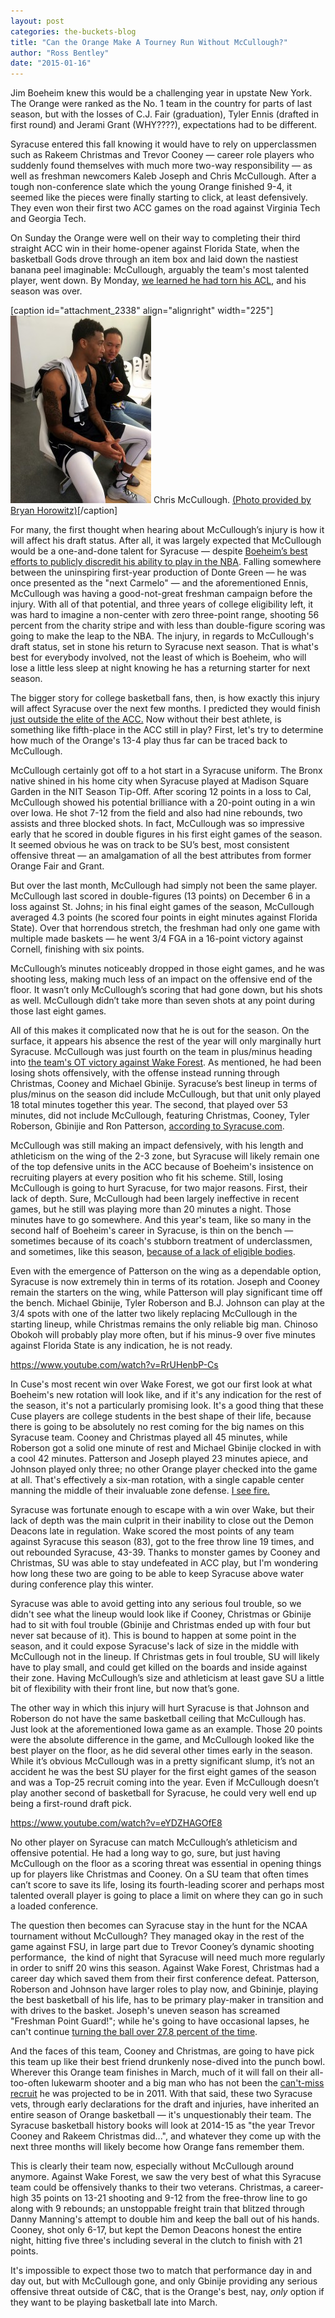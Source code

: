 ```yaml
---
layout: post
categories: the-buckets-blog
title: "Can the Orange Make A Tourney Run Without McCullough?"
author: "Ross Bentley"
date: "2015-01-16"
---
```


Jim Boeheim knew this would be a challenging year in upstate New York. The Orange were ranked as the No. 1 team in the country for parts of last season, but with the losses of C.J. Fair (graduation), Tyler Ennis (drafted in first round) and Jerami Grant (WHY????), expectations had to be different.

Syracuse entered this fall knowing it would have to rely on upperclassmen such as Rakeem Christmas and Trevor Cooney — career role players who suddenly found themselves with much more two-way responsibility — as well as freshman newcomers Kaleb Joseph and Chris McCullough. After a tough non-conference slate which the young Orange finished 9-4, it seemed like the pieces were finally starting to click, at least defensively. They even won their first two ACC games on the road against Virginia Tech and Georgia Tech.

On Sunday the Orange were well on their way to completing their third straight ACC win in their home-opener against Florida State, when the basketball Gods drove through an item box and laid down the nastiest banana peel imaginable: McCullough, arguably the team's most talented player, went down. By Monday, [we learned he had torn his ACL](http://www.cbssports.com/collegebasketball/eye-on-college-basketball/24955616/syracuse-frosh-chris-mccullough-suffers-knee-injury-status-uncertain), and his season was over.

\[caption id="attachment\_2338" align="alignright" width="225"\][![Chris McCullough. (Photo provided by  Bryan Horowitz)](images/13939833362_99cd0e7750_z-225x300.jpg)](http://www.thehighscreen.com/wp-content/uploads/2015/01/13939833362_99cd0e7750_z.jpg) Chris McCullough. [(Photo provided by Bryan Horowitz)](https://www.flickr.com/photos/chamberoffear/13939833362/in/photolist-7Hkggg-qannsh-9uN39B-9uNE3t-e5X4nz-ngSz76-nePhNw-nCanuL-buusyZ-9uNpyB)\[/caption\]

For many, the first thought when hearing about McCullough’s injury is how it will affect his draft status. After all, it was largely expected that McCullough would be a one-and-done talent for Syracuse — despite [Boeheim’s best efforts to publicly discredit his ability to play in the NBA](http://collegebasketballtalk.nbcsports.com/2014/11/29/jim-boeheims-latest-attempt-to-downplay-a-syracuse-players-nba-draft-stock-is-selfish-chris-mccullough-chad-ford/). Falling somewhere between the uninspiring first-year production of Donte Green — he was once presented as the "next Carmelo" — and the aforementioned Ennis, McCullough was having a good-not-great freshman campaign before the injury. With all of that potential, and three years of college eligibility left, it was hard to imagine a non-center with zero three-point range, shooting 56 percent from the charity stripe and with less than double-figure scoring was going to make the leap to the NBA. The injury, in regards to McCullough's draft status, set in stone his return to Syracuse next season. That is what's best for everybody involved, not the least of which is Boeheim, who will lose a little less sleep at night knowing he has a returning starter for next season.

The bigger story for college basketball fans, then, is how exactly this injury will affect Syracuse over the next few months. I predicted they would finish [just outside the elite of the ACC.](http://www.thehighscreen.com/2014/10/2014-15-college-basketball-acc/) Now without their best athlete, is something like fifth-place in the ACC still in play? First, let's try to determine how much of the Orange's 13-4 play thus far can be traced back to McCullough.

McCullough certainly got off to a hot start in a Syracuse uniform. The Bronx native shined in his home city when Syracuse played at Madison Square Garden in the NIT Season Tip-Off. After scoring 12 points in a loss to Cal, McCullough showed his potential brilliance with a 20-point outing in a win over Iowa. He shot 7-12 from the field and also had nine rebounds, two assists and three blocked shots. In fact, McCullough was so impressive early that he scored in double figures in his first eight games of the season. It seemed obvious he was on track to be SU’s best, most consistent offensive threat — an amalgamation of all the best attributes from former Orange Fair and Grant.

But over the last month, McCullough had simply not been the same player. McCullough last scored in double-figures (13 points) on December 6 in a loss against St. Johns; in his final eight games of the season, McCullough averaged 4.3 points (he scored four points in eight minutes against Florida State). Over that horrendous stretch, the freshman had only one game with multiple made baskets — he went 3/4 FGA in a 16-point victory against Cornell, finishing with six points.

McCullough’s minutes noticeably dropped in those eight games, and he was shooting less, making much less of an impact on the offensive end of the floor. It wasn’t only McCullough’s scoring that had gone down, but his shots as well. McCullough didn’t take more than seven shots at any point during those last eight games.

All of this makes it complicated now that he is out for the season. On the surface, it appears his absence the rest of the year will only marginally hurt Syracuse. McCullough was just fourth on the team in plus/minus heading into [the team's OT victory against Wake Forest](http://www.syracuse.com/orangebasketball/index.ssf/2015/01/syracuses_crazy_overtime_win_over_wake_forest_was_a_game_the_orange_truly_needed.html). As mentioned, he had been losing shots offensively, with the offense instead running through Christmas, Cooney and Michael Gbinije. Syracuse’s best lineup in terms of plus/minus on the season did include McCullough, but that unit only played 18 total minutes together this year. The second, that played over 53 minutes, did not include McCullough, featuring Christmas, Cooney, Tyler Roberson, Gbinijie and Ron Patterson, [according to Syracuse.com](http://www.syracuse.com/orangebasketball/index.ssf/2015/01/what_will_syracuse_basketballs_lineups_look_like_without_chris_mccullough.html).

McCullough was still making an impact defensively, with his length and athleticism on the wing of the 2-3 zone, but Syracuse will likely remain one of the top defensive units in the ACC because of Boeheim's insistence on recruiting players at every position who fit his scheme. Still, losing McCullough is going to hurt Syracuse, for two major reasons. First, their lack of depth. Sure, McCullough had been largely ineffective in recent games, but he still was playing more than 20 minutes a night. Those minutes have to go somewhere. And this year's team, like so many in the second half of Boeheim's career in Syracuse, is thin on the bench — sometimes because of its coach's stubborn treatment of underclassmen, and sometimes, like this season, [because of a lack of eligible bodies](http://www.syracuse.com/orangebasketball/index.ssf/2015/01/dajuan_coleman_on_syracuse_basketball_return_i_dont_want_to_be_out_there_just_to.html).

Even with the emergence of Patterson on the wing as a dependable option, Syracuse is now extremely thin in terms of its rotation. Joseph and Cooney remain the starters on the wing, while Patterson will play significant time off the bench. Michael Gbinije, Tyler Roberson and B.J. Johnson can play at the 3/4 spots with one of the latter two likely replacing McCullough in the starting lineup, while Christmas remains the only reliable big man. Chinoso Obokoh will probably play more often, but if his minus-9 over five minutes against Florida State is any indication, he is not ready.

https://www.youtube.com/watch?v=RrUHenbP-Cs

In Cuse's most recent win over Wake Forest, we got our first look at what Boeheim's new rotation will look like, and if it's any indication for the rest of the season, it's not a particularly promising look. It's a good thing that these Cuse players are college students in the best shape of their life, because there is going to be absolutely no rest coming for the big names on this Syracuse team. Cooney and Christmas played all 45 minutes, while Roberson got a solid one minute of rest and Michael Gbinije clocked in with a cool 42 minutes. Patterson and Joseph played 23 minutes apiece, and Johnson played only three; no other Orange player checked into the game at all. That's effectively a six-man rotation, with a single capable center manning the middle of their invaluable zone defense. [I see fire.](https://www.youtube.com/watch?v=mllXxyHTzfg)

Syracuse was fortunate enough to escape with a win over Wake, but their lack of depth was the main culprit in their inability to close out the Demon Deacons late in regulation. Wake scored the most points of any team against Syracuse this season (83), got to the free throw line 19 times, and out rebounded Syracuse, 43-39. Thanks to monster games by Cooney and Christmas, SU was able to stay undefeated in ACC play, but I'm wondering how long these two are going to be able to keep Syracuse above water during conference play this winter.

Syracuse was able to avoid getting into any serious foul trouble, so we didn't see what the lineup would look like if Cooney, Christmas or Gbinije had to sit with foul trouble (Gbinije and Christmas ended up with four but never sat because of it). This is bound to happen at some point in the season, and it could expose Syracuse's lack of size in the middle with McCullough not in the lineup. If Christmas gets in foul trouble, SU will likely have to play small, and could get killed on the boards and inside against their zone. Having McCullough’s size and athleticism at least gave SU a little bit of flexibility with their front line, but now that’s gone.

The other way in which this injury will hurt Syracuse is that Johnson and Roberson do not have the same basketball ceiling that McCullough has. Just look at the aforementioned Iowa game as an example. Those 20 points were the absolute difference in the game, and McCullough looked like the best player on the floor, as he did several other times early in the season. While it’s obvious McCullough was in a pretty significant slump, it’s not an accident he was the best SU player for the first eight games of the season and was a Top-25 recruit coming into the year. Even if McCullough doesn’t play another second of basketball for Syracuse, he could very well end up being a first-round draft pick.

https://www.youtube.com/watch?v=eYDZHAGOfE8

No other player on Syracuse can match McCullough’s athleticism and offensive potential. He had a long way to go, sure, but just having McCullough on the floor as a scoring threat was essential in opening things up for players like Christmas and Cooney. On a SU team that often times can’t score to save its life, losing its fourth-leading scorer and perhaps most talented overall player is going to place a limit on where they can go in such a loaded conference.

The question then becomes can Syracuse stay in the hunt for the NCAA tournament without McCullough? They managed okay in the rest of the game against FSU, in large part due to Trevor Cooney’s dynamic shooting performance,  the kind of night that Syracuse will need much more regularly in order to sniff 20 wins this season. Against Wake Forest, Christmas had a career day which saved them from their first conference defeat. Patterson, Roberson and Johnson have larger roles to play now, and Gbininje, playing the best basketball of his life, has to be primary play-maker in transition and with drives to the basket. Joseph's uneven season has screamed "Freshman Point Guard!"; while he's going to have occasional lapses, he can't continue [turning the ball over 27.8 percent of the time](http://www.sports-reference.com/cbb/schools/syracuse/2015.html).

And the faces of this team, Cooney and Christmas, are going to have pick this team up like their best friend drunkenly nose-dived into the punch bowl. Wherever this Orange team finishes in March, much of it will fall on their all-too-often lukewarm shooter and a big man who has not been the [can't-miss recruit](http://sports.yahoo.com/footballrecruiting/basketball/recruiting/player-Rakeem-Christmas-72750) he was projected to be in 2011. With that said, these two Syracuse vets, through early declarations for the draft and injuries, have inherited an entire season of Orange basketball — it's unquestionably their team. The Syracuse basketball history books will look at 2014-15 as "the year Trevor Cooney and Rakeem Christmas did...", and whatever they come up with the next three months will likely become how Orange fans remember them.

This is clearly their team now, especially without McCullough around anymore. Against Wake Forest, we saw the very best of what this Syracuse team could be offensively thanks to their two veterans. Christmas, a career-high 35 points on 13-21 shooting and 9-12 from the free-throw line to go along with 9 rebounds; an unstoppable freight train that blitzed through Danny Manning's attempt to double him and keep the ball out of his hands. Cooney, shot only 6-17, but kept the Demon Deacons honest the entire night, hitting five three's including several in the clutch to finish with 21 points.

It's impossible to expect those two to match that performance day in and day out, but with McCullough gone, and only Gbinije providing any serious offensive threat outside of C&C, that is the Orange's best, nay, _only_ option if they want to be playing basketball late into March.
